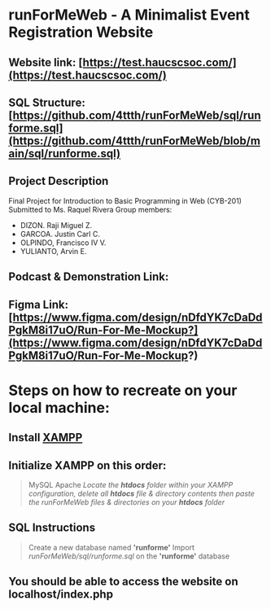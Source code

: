# runForMeWeb - A Minimalist Event Registration Website
## Website link: [https://test.haucscsoc.com/](https://test.haucscsoc.com/)
## SQL Structure: [https://github.com/4ttth/runForMeWeb/sql/runforme.sql](https://github.com/4ttth/runForMeWeb/blob/main/sql/runforme.sql)

## Project Description
 Final Project for Introduction to Basic Programming in Web (CYB-201)
 Submitted to Ms. Raquel Rivera 
 Group members:
 - DIZON. Raji Miguel Z.
 - GARCOA. Justin Carl C.
 - OLPINDO, Francisco IV V.
 - YULIANTO, Arvin E.

## Podcast & Demonstration Link: 
## Figma Link: [https://www.figma.com/design/nDfdYK7cDaDdPgkM8i17uO/Run-For-Me-Mockup?](https://www.figma.com/design/nDfdYK7cDaDdPgkM8i17uO/Run-For-Me-Mockup?)

# Steps on how to recreate on your local machine:
## Install [XAMPP](https://www.apachefriends.org/download.html)

## Initialize XAMPP on this order:
> MySQL
> Apache
_Locate the **htdocs** folder within your XAMPP configuration, delete all **htdocs** file & directory contents then paste the runForMeWeb files & directories on your **htdocs** folder_

## SQL Instructions
> Create a new database named **'runforme'**
> Import _runForMeWeb/sql/runforme.sql_ on the **'runforme'** database

## You should be able to access the website on localhost/index.php
